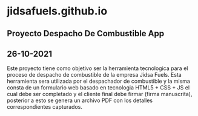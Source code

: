 # jidsafuels.github.io
## Proyecto Despacho De Combustible App

## 26-10-2021
Este proyecto tiene como objetivo  ser la  herramienta  tecnologica  para el proceso de despacho de combustible de la  empresa Jidsa Fuels.
Esta  herramienta  sera  utilizada  por  el  despachador de combustible  y  la  misma  consta  de un  formulario  web basado  en  tecnologia  HTML5 + CSS + JS  el  cual  debe  ser  completado  y  el  cliente  final  debe  firmar (firma manuscrita), posterior  a  esto  se  genera  un  archivo  PDF  con  los  detalles  correspondientes capturados.


